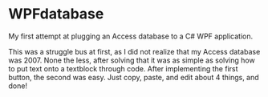 # WPFdatabase
My first attempt at plugging an Access database to a C# WPF application.

This was a struggle bus at first, as I did not realize that my Access database was 2007.
None the less, after solving that it was as simple as solving how to put text onto a textblock through code.
After implementing the first button, the second was easy. Just copy, paste, and edit about 4 things, and done!
